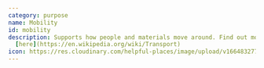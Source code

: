 ```yaml
---
category: purpose
name: Mobility
id: mobility
description: Supports how people and materials move around. Find out more
  [here](https://en.wikipedia.org/wiki/Transport)
icon: https://res.cloudinary.com/helpful-places/image/upload/v1664832771/dtpr-icons/purpose/mobility_eccl5u.svg
---
```

